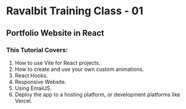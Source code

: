 # Ravalbit Training Class - 01

## Portfolio Website in React

### This Tutorial Covers:

1. How to use Vite for React projects.
2. How to create and use your own custom animations.
3. React Hooks.
4. Responsive Website.
5. Using EmailJS.
6. Deploy the app to a hosting platform, or development platforms like Vercel.










